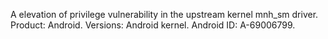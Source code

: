 A elevation of privilege vulnerability in the upstream kernel mnh_sm driver. Product: Android. Versions: Android kernel. Android ID: A-69006799.